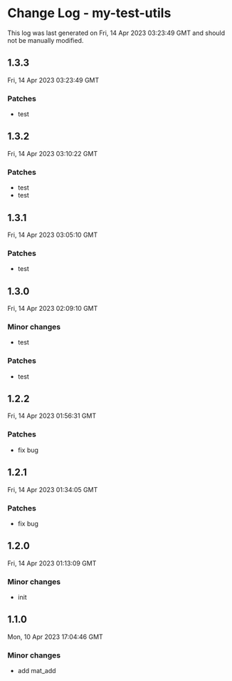 # Change Log - my-test-utils

This log was last generated on Fri, 14 Apr 2023 03:23:49 GMT and should not be manually modified.

## 1.3.3
Fri, 14 Apr 2023 03:23:49 GMT

### Patches

- test

## 1.3.2
Fri, 14 Apr 2023 03:10:22 GMT

### Patches

- test
- test

## 1.3.1
Fri, 14 Apr 2023 03:05:10 GMT

### Patches

- test

## 1.3.0
Fri, 14 Apr 2023 02:09:10 GMT

### Minor changes

- test

### Patches

- test

## 1.2.2
Fri, 14 Apr 2023 01:56:31 GMT

### Patches

- fix bug

## 1.2.1
Fri, 14 Apr 2023 01:34:05 GMT

### Patches

- fix bug

## 1.2.0
Fri, 14 Apr 2023 01:13:09 GMT

### Minor changes

- init

## 1.1.0
Mon, 10 Apr 2023 17:04:46 GMT

### Minor changes

- add mat_add

